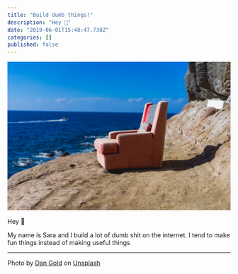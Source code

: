 ```yaml
---
title: "Build dumb things!"
description: "Hey 👋"
date: "2019-06-01T15:48:47.738Z"
categories: []
published: false
---
```


![](./asset-1.jpeg)

  

Hey 👋

My name is Sara and I build a lot of dumb shit on the internet. I tend to make fun things instead of making useful things 

  

---

Photo by [Dan Gold](https://unsplash.com/photos/P_0R02ArdLE?utm_source=unsplash&utm_medium=referral&utm_content=creditCopyText) on [Unsplash](https://unsplash.com/search/photos/random?utm_source=unsplash&utm_medium=referral&utm_content=creditCopyText)